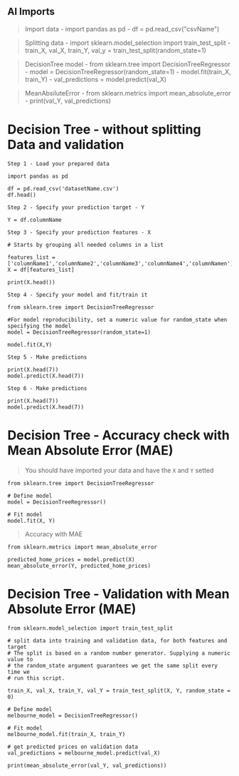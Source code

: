 ## AI Imports

> Import data  - import pandas as pd    -    df = pd.read_csv("csvName")


> Splitting data - import sklearn.model_selection import train_test_split    -   train_X, val_X, train_Y, val_y = train_test_split(random_state=1)


>  DecisionTree model - from sklearn.tree import DecisionTreeRegressor   -    model = DecisionTreeRegressor(random_state=1)  - model.fit(train_X, train_Y)  -  val_predictions = model.predict(val_X)


>  MeanAbsiluteError - from sklearn.metrics import mean_absolute_error   -  print(val_Y, val_predictions)


# Decision Tree - without splitting Data and validation
`Step 1 - Load your prepared data`
```
import pandas as pd

df = pd.read_csv('datasetName.csv')
df.head()
```
 
`Step 2 - Specify your prediction target - Y`
```
Y = df.columnName
```
 
`Step 3 - Specify your prediction features - X`
```
# Starts by grouping all needed columns in a list

features_list = ['columnName1','columnName2','columnName3','columnName4','columnNamen']
X = df[features_list]

print(X.head())
```

`Step 4 - Specify your model and fit/train it`
```
from sklearn.tree import DecisionTreeRegressor

#For model reproducibility, set a numeric value for random_state when specifying the model
model = DecisionTreeRegressor(random_state=1)

model.fit(X,Y)
```

`Step 5 - Make predictions`
```
print(X.head(7))
model.predict(X.head(7))
```


`Step 6 - Make predictions`
```
print(X.head(7))
model.predict(X.head(7))
```


# Decision Tree - Accuracy check with Mean Absolute Error (MAE)

> You should have imported your data and have the `X` and `Y` setted

```
from sklearn.tree import DecisionTreeRegressor

# Define model
model = DecisionTreeRegressor()

# Fit model
model.fit(X, Y)
```

> Accuracy with MAE

```
from sklearn.metrics import mean_absolute_error

predicted_home_prices = model.predict(X)
mean_absolute_error(Y, predicted_home_prices)
```


# Decision Tree - Validation with Mean Absolute Error (MAE)

```
from sklearn.model_selection import train_test_split

# split data into training and validation data, for both features and target
# The split is based on a random number generator. Supplying a numeric value to
# the random_state argument guarantees we get the same split every time we
# run this script.

train_X, val_X, train_Y, val_Y = train_test_split(X, Y, random_state = 0)

# Define model
melbourne_model = DecisionTreeRegressor()

# Fit model
melbourne_model.fit(train_X, train_Y)

# get predicted prices on validation data
val_predictions = melbourne_model.predict(val_X)

print(mean_absolute_error(val_Y, val_predictions))
```
